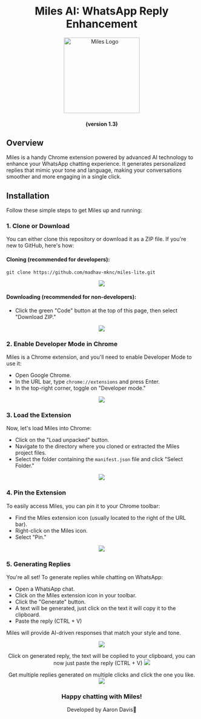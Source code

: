 <h1 align="center">Miles AI: WhatsApp Reply Enhancement</h1>

<p align="center">
    <img src="icon.png" alt="Miles Logo" width="200">
</p>

<h4 align='center'>(version 1.3)</h4>

## Overview

Miles is a handy Chrome extension powered by advanced AI technology to enhance your WhatsApp chatting experience. It
generates personalized replies that mimic your tone and language, making your conversations smoother and more engaging
in a single click.

## Installation

Follow these simple steps to get Miles up and running:

### 1. Clone or Download

You can either clone this repository or download it as a ZIP file. If you're new to GitHub, here's how:

#### Cloning (recommended for developers):

```
git clone https://github.com/madhav-mknc/miles-lite.git
```

<p align="center">
    <img src="screenshots/cloning.png">
</p>

#### Downloading (recommended for non-developers):

- Click the green "Code" button at the top of this page, then select "Download ZIP."

<p align="center">
    <img src="screenshots/download.png">
</p>

### 2. Enable Developer Mode in Chrome

Miles is a Chrome extension, and you'll need to enable Developer Mode to use it:

- Open Google Chrome.
- In the URL bar, type `chrome://extensions` and press Enter.
- In the top-right corner, toggle on "Developer mode."

<p align="center">
    <img src="screenshots/extensions.png">
</p>

### 3. Load the Extension

Now, let's load Miles into Chrome:

- Click on the "Load unpacked" button.
- Navigate to the directory where you cloned or extracted the Miles project files.
- Select the folder containing the `manifest.json` file and click "Select Folder."

<p align="center">
    <img src="screenshots/load.png">
</p>

### 4. Pin the Extension

To easily access Miles, you can pin it to your Chrome toolbar:

- Find the Miles extension icon (usually located to the right of the URL bar).
- Right-click on the Miles icon.
- Select "Pin."

<p align="center">
    <img src="screenshots/pin.png">
</p>

### 5. Generating Replies

You're all set! To generate replies while chatting on WhatsApp:

- Open a WhatsApp chat.
- Click on the Miles extension icon in your toolbar.
- Click the "Generate" button.
- A text will be generated, just click on the text it will copy it to the clipboard.
- Paste the reply (CTRL + V)

<p>Miles will provide AI-driven responses that match your style and tone.</p>

<p align="center">
    <img src="screenshots/demo1.png">
</p>

<p align="center">
    Click on generated reply, the text will be coplied to your clipboard, you can now just paste the reply (CTRL + V)
    <img src="screenshots/demo2.png">
</p>

<p align="center">
    Get multiple replies generated on multiple clicks and click the one you like.
    <img src="screenshots/demo3.png">
</p>

<h3 align="center">Happy chatting with Miles!</h3>

<p align="center">Developed by Aaron Davis💟</p>

<p align="center">
    <img src="footer.jpg" width="200>
</p>
